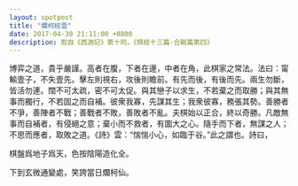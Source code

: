 ```yaml
---
layout: spotpost
title: "爛柯經雲"
date: 2017-04-30 21:11:00 +0800
description: 取自《西游記》第十囘，《棋經十三篇·合戰篇第四》
---
```


博弈之道，貴乎嚴謹。高者在腹，下者在邊，中者在角，此棋家之常法。法曰：甯輸壹子，不失壹先。擊左則視右，攻後則瞻前。有先而後，有後而先。兩生勿斷，皆活勿連。闊不可太疏，密不可太促。與其戀子以求生，不若棄之而取勝；與其無事而獨行，不若固之而自補。彼衆我寡，先謀其生；我衆彼寡，務張其勢。善勝者不爭，善陣者不戰；善戰者不敗，善敗者不亂。夫棋始以正合，終以奇勝。凡敵無事而自補者，有侵絕之意；棄小而不救者，有圖大之心。隨手而下者，無謀之人；不思而應者，取敗之道。《詩》雲：“惴惴小心，如臨于谷。”此之謂也。詩曰，

棋盤爲地子爲天，色按陰陽造化全。    

下到玄微通變處，笑誇當日爛柯仙。
